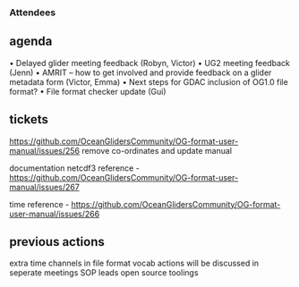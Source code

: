 ### Attendees 

## agenda

•	Delayed glider meeting feedback (Robyn, Victor) 
•	UG2 meeting feedback (Jenn) 
•	AMRIT – how to get involved and provide feedback on a glider metadata form (Victor, Emma)
•	Next steps for GDAC inclusion of OG1.0 file format? 
•	File format checker update (Gui)


## tickets

https://github.com/OceanGlidersCommunity/OG-format-user-manual/issues/256
remove co-ordinates and update manual 

documentation netcdf3 reference - 
https://github.com/OceanGlidersCommunity/OG-format-user-manual/issues/267

time reference - 
https://github.com/OceanGlidersCommunity/OG-format-user-manual/issues/266



## previous actions 
extra time channels in file format
vocab actions will be discussed in seperate meetings 
SOP leads
open source toolings
